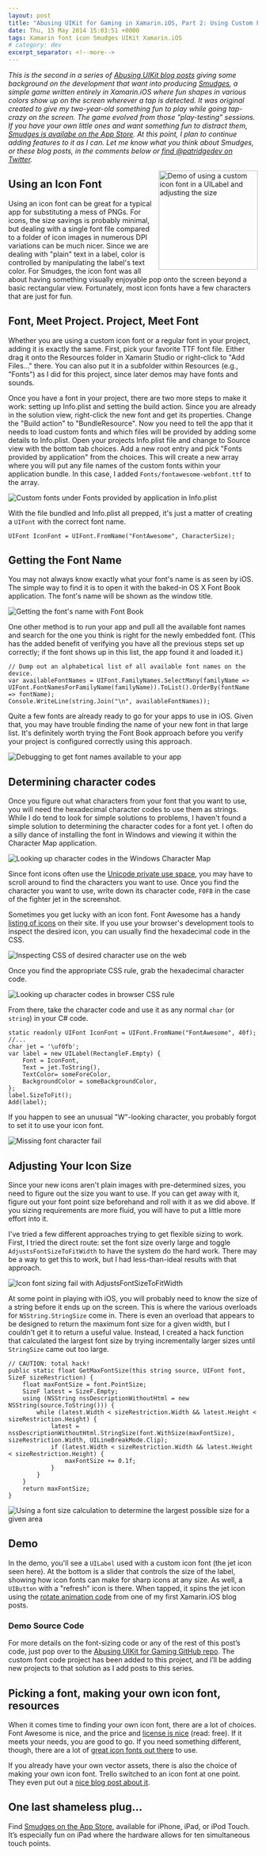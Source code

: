 ```yaml
---
layout: post
title: "Abusing UIKit for Gaming in Xamarin.iOS, Part 2: Using Custom Fonts"
date: Thu, 15 May 2014 15:03:51 +0000
tags: Xamarin font icon Smudges UIKit Xamarin.iOS
# category: dev
excerpt_separator: <!--more-->
---
```


_This is the second in a series of [Abusing UIKit blog posts](/tag/smudges/) giving some background on the development that want into producing [Smudges](/smudges/), a simple game written entirely in Xamarin.iOS where fun shapes in various colors show up on the screen wherever a tap is detected. It was original created to give my two-year-old something fun to play while going tap-crazy on the screen. The game evolved from those "play-testing" sessions. If you have your own little ones and want something fun to distract them, [Smudges is availabe on the App Store](https://itunes.apple.com/us/app/smudges/id739618884?mt=8&uo=4&ct=blog). At this point, I plan to continue adding features to it as I can. Let me know what you think about Smudges, or these blog posts, in the comments below or [find @patridgedev on Twitter](https://twitter.com/patridgedev/)._

<div style="float: right; padding-left: 10px;"><img style="width: 200px;" src="/wp-content/uploads/2014/05/SizeToFit-success.gif" alt="Demo of using a custom icon font in a UILabel and adjusting the size" /></div>

## Using an Icon Font

Using an icon font can be great for a typical app for substituting a mess of PNGs. For icons, the size savings is probably minimal, but dealing with a single font file compared to a folder of icon images in numerous DPI variations can be much nicer. Since we are dealing with "plain" text in a label, color is controlled by manipulating the label's text color. For Smudges, the icon font was all about having something visually enjoyable pop onto the screen beyond a basic rectangular view. Fortunately, most icon fonts have a few characters that are just for fun.

<!--more-->

## Font, Meet Project. Project, Meet Font

Whether you are using a custom icon font or a regular font in your project, adding it is exactly the same. First, pick your favorite TTF font file. Either drag it onto the Resources folder in Xamarin Studio or right-click to "Add Files..." there. You can also put it in a subfolder within Resources (e.g., "Fonts") as I did for this project, since later demos may have fonts and sounds.

Once you have a font in your project, there are two more steps to make it work: setting up Info.plist and setting the build action. Since you are already in the solution view, right-click the new font and get its properties. Change the "Build action" to "BundleResource". Now you need to tell the app that it needs to load custom fonts and which files will be provided by adding some details to Info.plist. Open your projects Info.plist file and change to Source view with the bottom tab choices. Add a new root entry and pick "Fonts provided by application" from the choices. This will create a new array where you will put any file names of the custom fonts within your application bundle. In this case, I added `Fonts/fontawesome-webfont.ttf` to the array.

![Custom fonts under Fonts provided by application in Info.plist](/wp-content/uploads/2014/05/Info-Plist-Fonts-Provided-by-Application.png)

With the file bundled and Info.plist all prepped, it's just a matter of creating a `UIFont` with the correct font name.

    UIFont IconFont = UIFont.FromName("FontAwesome", CharacterSize);

## Getting the Font Name

You may not always know exactly what your font's name is as seen by iOS. The simple way to find it is to open it with the baked-in OS X Font Book application. The font's name will be shown as the window title.

![Getting the font's name with Font Book](/wp-content/uploads/2014/05/getting-font-name-from-font-book.png)

One other method is to run your app and pull all the available font names and search for the one you think is right for the newly embedded font. (This has the added benefit of verifying you have all the previous steps set up correctly; if the font shows up in this list, the app found it and loaded it.)

    // Dump out an alphabetical list of all available font names on the device.
    var availableFontNames = UIFont.FamilyNames.SelectMany(familyName => UIFont.FontNamesForFamilyName(familyName)).ToList().OrderBy(fontName => fontName);
    Console.WriteLine(string.Join("\n", availableFontNames));

Quite a few fonts are already ready to go for your apps to use in iOS. Given that, you may have trouble finding the name of your new font in that large list. It's definitely worth trying the Font Book approach before you verify your project is configured correctly using this approach.

![Debugging to get font names available to your app](/wp-content/uploads/2014/05/font-debug-output.png)

## Determining character codes

Once you figure out what characters from your font that you want to use, you will need the hexadecimal character codes to use them as strings. While I do tend to look for simple solutions to problems, I haven't found a simple solution to determining the character codes for a font yet. I often do a silly dance of installing the font in Windows and viewing it within the Character Map application.

![Looking up character codes in the Windows Character Map](/wp-content/uploads/2014/05/determine-font-character-codes-icon-font.png)

Since font icons often use the [Unicode private use space](http://en.wikipedia.org/wiki/Mapping_of_Unicode_characters#Private_use), you may have to scroll around to find the characters you want to use. Once you find the character you want to use, write down its character code, `F0FB` in the case of the fighter jet in the screenshot.

Sometimes you get lucky with an icon font. Font Awesome has a handy [listing of icons](http://fortawesome.github.io/Font-Awesome/icons/) on their site. If you use your browser's development tools to inspect the desired icon, you can usually find the hexadecimal code in the CSS.

![Inspecting CSS of desired character use on the web](/wp-content/uploads/2014/05/font-icon-look-up-by-web-inspect.png)

Once you find the appropriate CSS rule, grab the hexadecimal character code.

![Looking up character codes in browser CSS rule](/wp-content/uploads/2014/05/font-icon-look-up-by-web-use.png)

From there, take the character code and use it as any normal `char` (or `string`) in your C# code.

    static readonly UIFont IconFont = UIFont.FromName("FontAwesome", 40f);
    //...
    char jet = '\uf0fb';
    var label = new UILabel(RectangleF.Empty) {
        Font = IconFont,
        Text = jet.ToString(),
        TextColor= someForeColor,
        BackgroundColor = someBackgroundColor,
    };
    label.SizeToFit();
    Add(label);

If you happen to see an unusual "W"-looking character, you probably forgot to set it to use your icon font.

![Missing font character fail](/wp-content/uploads/2014/05/character-without-correct-font.png)

## Adjusting Your Icon Size

Since your new icons aren't plain images with pre-determined sizes, you need to figure out the size you want to use. If you can get away with it, figure out your font point size beforehand and roll with it as we did above. If you sizing requirements are more fluid, you will have to put a little more effort into it.

I've tried a few different approaches trying to get flexible sizing to work. First, I tried the direct route: set the font size overly large and toggle `AdjustsFontSizeToFitWidth` to have the system do the hard work. There may be a way to get this to work, but I had less-than-ideal results with that approach.

![Icon font sizing fail with AdjustsFontSizeToFitWidth](/wp-content/uploads/2014/05/AdjustsFontSizeToFitWidth-fail.gif)

At some point in playing with iOS, you will probably need to know the size of a string before it ends up on the screen. This is where the various overloads for `NSString.StringSize` come in. There is even an overload that appears to be designed to return the maximum font size for a given width, but I couldn't get it to return a useful value. Instead, I created a hack function that calculated the largest font size by trying incrementally larger sizes until `StringSize` came out too large.

    // CAUTION: total hack!
    public static float GetMaxFontSize(this string source, UIFont font, SizeF sizeRestriction) {
        float maxFontSize = font.PointSize;
        SizeF latest = SizeF.Empty;
        using (NSString nssDescriptionWithoutHtml = new NSString(source.ToString())) {
            while (latest.Width < sizeRestriction.Width && latest.Height < sizeRestriction.Height) {
                latest = nssDescriptionWithoutHtml.StringSize(font.WithSize(maxFontSize), sizeRestriction.Width, UILineBreakMode.Clip);
                if (latest.Width < sizeRestriction.Width && latest.Height < sizeRestriction.Height) {
                    maxFontSize += 0.1f;
                }
            }
        }
        return maxFontSize;
    }

![Using a font size calculation to determine the largest possible size for a given area](/wp-content/uploads/2014/05/SizeToFit-success.gif)

## Demo

In the demo, you'll see a `UILabel` used with a custom icon font (the jet icon seen here). At the bottom is a slider that controls the size of the label, showing how icon fonts can make for sharp icons at any size. As well, a `UIButton` with a "refresh" icon is there. When tapped, it spins the jet icon using the [rotate animation code](/2012/10/05/creating-an-animated-spinner-in-a-monotouch-uiimageview/) from one of my first Xamarin.iOS blog posts.

### Demo Source Code

For more details on the font-sizing code or any of the rest of this post’s code, just pop over to the [Abusing UIKit for Gaming GitHub repo](https://github.com/patridge/UIKitAbuse). The custom font code project has been added to this project, and I’ll be adding new projects to that solution as I add posts to this series.

## Picking a font, making your own icon font, resources

When it comes time to finding your own icon font, there are a lot of choices. Font Awesome is nice, and the price and [license is nice](http://fortawesome.github.io/Font-Awesome/license/) (read: free). If it meets your needs, you are good to go. If you need something different, though, there are a lot of [great icon fonts out there](http://css-tricks.com/flat-icons-icon-fonts/) to use.

If you already have your own vector assets, there is also the choice of making your own icon font. Trello switched to an icon font at one point. They even put out a [nice blog post about it](http://blog.fogcreek.com/trello-uses-an-icon-font-and-so-can-you/).

## One last shameless plug…

Find [Smudges on the App Store](https://itunes.apple.com/us/app/smudges/id739618884?mt=8&uo=4&ct=blog), available for iPhone, iPad, or iPod Touch. It’s especially fun on iPad where the hardware allows for ten simultaneous touch points.
